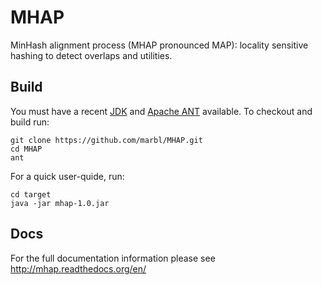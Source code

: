 # MHAP

MinHash alignment process (MHAP pronounced MAP): locality sensitive hashing to detect overlaps and utilities.

## Build

You must have a recent  [JDK](http://www.oracle.com/technetwork/java/javase/downloads/jdk7-downloads-1880260.html "JDK") and [Apache ANT](http://ant.apache.org/ "ANT") available. To checkout and build run:

    git clone https://github.com/marbl/MHAP.git
    cd MHAP
    ant
    
For a quick user-quide, run:

    cd target
    java -jar mhap-1.0.jar

## Docs
For the full documentation information please see http://mhap.readthedocs.org/en/
